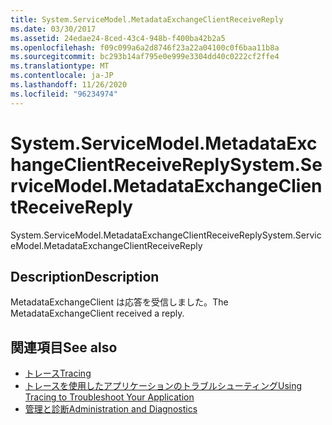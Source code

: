 ```yaml
---
title: System.ServiceModel.MetadataExchangeClientReceiveReply
ms.date: 03/30/2017
ms.assetid: 24edae24-8ced-43c4-948b-f400ba42b2a5
ms.openlocfilehash: f09c099a6a2d8746f23a22a04100c0f6baa11b8a
ms.sourcegitcommit: bc293b14af795e0e999e3304dd40c0222cf2ffe4
ms.translationtype: MT
ms.contentlocale: ja-JP
ms.lasthandoff: 11/26/2020
ms.locfileid: "96234974"
---
```

# <a name="systemservicemodelmetadataexchangeclientreceivereply"></a><span data-ttu-id="60cef-102">System.ServiceModel.MetadataExchangeClientReceiveReply</span><span class="sxs-lookup"><span data-stu-id="60cef-102">System.ServiceModel.MetadataExchangeClientReceiveReply</span></span>

<span data-ttu-id="60cef-103">System.ServiceModel.MetadataExchangeClientReceiveReply</span><span class="sxs-lookup"><span data-stu-id="60cef-103">System.ServiceModel.MetadataExchangeClientReceiveReply</span></span>  
  
## <a name="description"></a><span data-ttu-id="60cef-104">Description</span><span class="sxs-lookup"><span data-stu-id="60cef-104">Description</span></span>  

 <span data-ttu-id="60cef-105">MetadataExchangeClient は応答を受信しました。</span><span class="sxs-lookup"><span data-stu-id="60cef-105">The MetadataExchangeClient received a reply.</span></span>  
  
## <a name="see-also"></a><span data-ttu-id="60cef-106">関連項目</span><span class="sxs-lookup"><span data-stu-id="60cef-106">See also</span></span>

- [<span data-ttu-id="60cef-107">トレース</span><span class="sxs-lookup"><span data-stu-id="60cef-107">Tracing</span></span>](index.md)
- [<span data-ttu-id="60cef-108">トレースを使用したアプリケーションのトラブルシューティング</span><span class="sxs-lookup"><span data-stu-id="60cef-108">Using Tracing to Troubleshoot Your Application</span></span>](using-tracing-to-troubleshoot-your-application.md)
- [<span data-ttu-id="60cef-109">管理と診断</span><span class="sxs-lookup"><span data-stu-id="60cef-109">Administration and Diagnostics</span></span>](../index.md)
